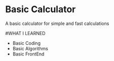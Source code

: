# Basic Calculator

A basic calculator for simple and fast calculations

#WHAT I LEARNED

 * Basic Coding 
 * Basic Algorithms
 * Basic FrontEnd
